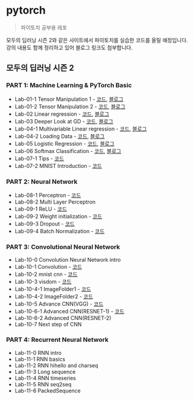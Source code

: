 # pytorch
> 파이토치 공부용 레포

모두의 딥러닝 시즌 2와 같은 사이트에서 파이토치를 실습한 코드를 올릴 예정입니다.  
강의 내용도 함께 정리하고 있어 블로그 링크도 첨부합니다.  

## 모두의 딥러닝 시즌 2
### PART 1: Machine Learning & PyTorch Basic
* Lab-01-1 Tensor Manipulation 1 - [코드](https://github.com/leeejihyun/pytorch/blob/main/deeplearningzerotoall/Lab-01-1%20Tensor%20Manipulation%201.ipynb), [블로그](https://leeejihyun.tistory.com/14?category=902185)
* Lab-01-2 Tensor Manipulation 2 - [코드](https://github.com/leeejihyun/pytorch/blob/main/deeplearningzerotoall/Lab-01-2%20Tensor%20Manipulation%202.ipynb), [블로그](https://leeejihyun.tistory.com/14?category=902185)
* Lab-02 Linear regression - [코드](https://github.com/leeejihyun/pytorch/blob/main/deeplearningzerotoall/Lab-02%20Linear%20regression.ipynb), [블로그](https://leeejihyun.tistory.com/16?category=902185)
* Lab-03 Deeper Look at GD - [코드](https://github.com/leeejihyun/pytorch/blob/main/deeplearningzerotoall/Lab-03%20Deeper%20Look%20at%20GD.ipynb), [블로그](https://leeejihyun.tistory.com/16?category=902185)
* Lab-04-1 Multivariable Linear regression - [코드](https://github.com/leeejihyun/pytorch/blob/main/deeplearningzerotoall/Lab-04-1%20Multivariable%20Linear%20regression.ipynb), [블로그](https://leeejihyun.tistory.com/17?category=902185)
* Lab-04-2 Loading Data - [코드](https://github.com/leeejihyun/pytorch/blob/main/deeplearningzerotoall/Lab-04-2%20Loading%20Data.ipynb), [블로그](https://leeejihyun.tistory.com/18?category=902185)
* Lab-05 Logistic Regression - [코드](https://github.com/leeejihyun/pytorch/blob/main/deeplearningzerotoall/Lab-05%20Logistic%20Regression.ipynb), [블로그](https://leeejihyun.tistory.com/19?category=902185)
* Lab-06 Softmax Classification - [코드](https://github.com/leeejihyun/pytorch/blob/main/deeplearningzerotoall/Lab-06%20Softmax%20Classification.ipynb), [블로그](https://leeejihyun.tistory.com/20)
* Lab-07-1 Tips - [코드](https://github.com/leeejihyun/pytorch/blob/main/deeplearningzerotoall/Lab-07-1%20Tips.ipynb)
* Lab-07-2 MNIST Introduction - [코드](https://github.com/leeejihyun/pytorch/blob/main/deeplearningzerotoall/Lab-07-2%20MNIST%20Introduction.ipynb)
### PART 2: Neural Network
* Lab-08-1 Perceptron - [코드](https://github.com/leeejihyun/pytorch/blob/main/deeplearningzerotoall/Lab-08-1%20Perceptron.ipynb)
* Lab-08-2 Multi Layer Perceptron
* Lab-09-1 ReLU - [코드](https://github.com/leeejihyun/pytorch/blob/main/deeplearningzerotoall/Lab-09-1%20ReLU.ipynb)
* Lab-09-2 Weight initialization - [코드](https://github.com/leeejihyun/pytorch/blob/main/deeplearningzerotoall/Lab-09-2%20Weight%20initialization.ipynb)
* Lab-09-3 Dropout - [코드](https://github.com/leeejihyun/pytorch/blob/main/deeplearningzerotoall/Lab-09-3%20Dropout.ipynb)
* Lab-09-4 Batch Normalization - [코드](https://github.com/leeejihyun/pytorch/blob/main/deeplearningzerotoall/Lab-09-4%20Batch%20Normalization.ipynb)
### PART 3: Convolutional Neural Network
* Lab-10-0 Convolution Neural Network intro
* Lab-10-1 Convolution - [코드](https://github.com/leeejihyun/pytorch/blob/main/deeplearningzerotoall/Lab-10-1%20Convolution.ipynb)
* Lab-10-2 mnist cnn - [코드](https://github.com/leeejihyun/pytorch/blob/main/deeplearningzerotoall/Lab-10-2%20mnist%20cnn.ipynb)
* Lab-10-3 visdom - [코드](https://github.com/leeejihyun/pytorch/blob/main/deeplearningzerotoall/Lab-10-3%20visdom.ipynb)
* Lab-10-4-1 ImageFolder1 - [코드](https://github.com/leeejihyun/pytorch/blob/main/deeplearningzerotoall/Lab-10-4-1%20ImageFolder1.ipynb)
* Lab-10-4-2 ImageFolder2 - [코드](https://github.com/leeejihyun/pytorch/blob/main/deeplearningzerotoall/Lab-10-4-2%20ImageFolder2.ipynb)
* Lab-10-5 Advance CNN(VGG) - [코드](https://github.com/leeejihyun/pytorch/blob/main/deeplearningzerotoall/Lab-10-5%20Advance%20CNN(VGG).ipynb)
* Lab-10-6-1 Advanced CNN(RESNET-1) - [코드](https://github.com/leeejihyun/pytorch/blob/main/deeplearningzerotoall/Lab-10-6-1%20Advanced%20CNN(RESNET-1).ipynb)
* Lab-10-6-2 Advanced CNN(RESNET-2)
* Lab-10-7 Next step of CNN
### PART 4: Recurrent Neural Network
* Lab-11-0 RNN intro
* Lab-11-1 RNN basics
* Lab-11-2 RNN hihello and charseq
* Lab-11-3 Long sequence
* Lab-11-4 RNN timeseries
* Lab-11-5 RNN seq2seq
* Lab-11-6 PackedSequence
